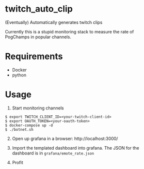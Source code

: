 # twitch_auto_clip
(Eventually) Automatically generates twitch clips

Currently this is a stupid monitoring stack to measure the rate of PogChamps in popular channels.  


# Requirements
- Docker
- python

# Usage

1) Start monitoring channels

```
$ export TWITCH_CLIENT_ID=<your-twitch-client-id>
$ export OAUTH_TOKEN=<your-oauth-token>
$ docker-compose up -d
$ ./botnet.sh
```

2) Open up grafana in a browser: http://localhost:3000/

3) Import the templated dashboard into grafana.  The JSON for the dashboard is in `grafana/emote_rate.json`

4) Profit
